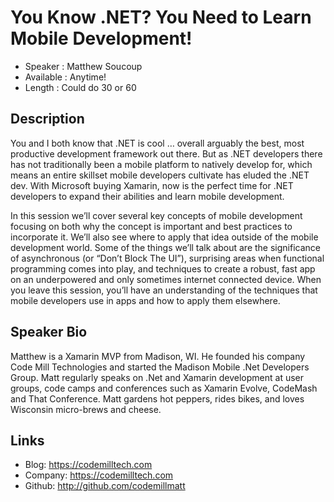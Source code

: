 You Know .NET? You Need to Learn Mobile Development!
========================

* Speaker   : Matthew Soucoup
* Available : Anytime!
* Length    : Could do 30 or 60

Description
-----------

You and I both know that .NET is cool … overall arguably the best, most productive development framework out there. But as .NET developers there has not traditionally been a mobile platform to natively develop for, which means an entire skillset mobile developers cultivate has eluded the .NET dev. With Microsoft buying Xamarin, now is the perfect time for .NET developers to expand their abilities and learn mobile development.

In this session we’ll cover several key concepts of mobile development focusing on both why the concept is important and best practices to incorporate it. We’ll also see where to apply that idea outside of the mobile development world. Some of the things we’ll talk about are the significance of asynchronous (or “Don’t Block The UI”), surprising areas when functional programming comes into play, and techniques to create a robust, fast app on an underpowered and only sometimes internet connected device. When you leave this session, you’ll have an understanding of the techniques that mobile developers use in apps and how to apply them elsewhere.


Speaker Bio
-----------

Matthew is a Xamarin MVP from Madison, WI. He founded his company Code Mill Technologies and started the Madison Mobile .Net Developers Group.  Matt regularly speaks on .Net and Xamarin development at user groups, code camps and conferences such as Xamarin Evolve, CodeMash and That Conference. Matt gardens hot peppers, rides bikes, and loves Wisconsin micro-brews and cheese.

Links
-----

* Blog: https://codemilltech.com
* Company: https://codemilltech.com
* Github: http://github.com/codemillmatt
